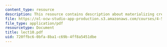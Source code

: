 ```yaml
---
content_type: resource
description: This resource contains description about materializing creative design.
file: https://ol-ocw-studio-app-production.s3.amazonaws.com/courses/4-580-inquiry-into-computation-and-design-fall-2006/720ffbc60bfa8ba1c69b4ff8a5451dbe_lect10.pdf
file_type: application/pdf
resourcetype: Document
title: lect10.pdf
uid: 720ffbc6-0bfa-8ba1-c69b-4ff8a5451dbe
---
```

